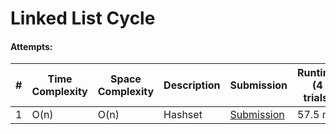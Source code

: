 # Linked List Cycle
#### Attempts:

| # | Time Complexity | Space Complexity | Description | Submission | Runtime (4 trials) | Memory (4 trials) |
| - | ---- | ----- | ----------- | ---------- | ----------------- | ---------------- |
| 1 | O(n) | O(n) | Hashset | [Submission](https://leetcode.com/problems/linked-list-cycle/submissions/1109831308) | 57.5 ms | 20.8 MB |

